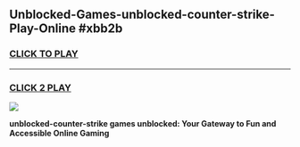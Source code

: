 
## Unblocked-Games-unblocked-counter-strike-Play-Online #xbb2b
<h3>
<a href="https://news.freeplayer.one?title=unblocked-counter-strike&ref=3">CLICK TO PLAY</a></h3>
<hr>

<h3>
<a href="https://news.freeplayer.one?title=unblocked-counter-strike&ref=3">CLICK 2 PLAY</a>
  
</h3>

<a href="https://news.freeplayer.one?title=unblocked-counter-strike&ref=3"><img src="https://clearcache.store/games.png"></a>


**unblocked-counter-strike games unblocked: Your Gateway to Fun and Accessible Online Gaming**

